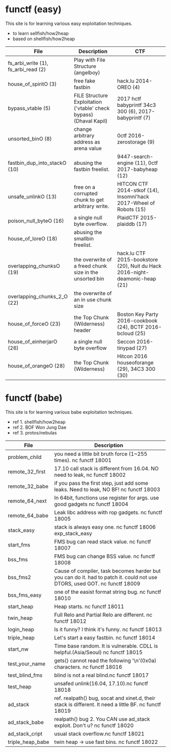 # functf (easy)

This site is for learning various easy exploitation techniques.
* to learn sellfish/how2heap
* based on shellfish/how2heap

| File | Description | CTF |
|------|-------------|-----|
| fs_arbi_write (1), fs_arbi_read (2) | Play with File Structure (angelboy) ||
| house_of_spiritO (3) | free fake fastbin | hack.lu 2014-OREO (4) |
| bypass_vtable (5) | FILE Structure Exploitation ('vtable' check bypass)	(Dhaval Kapil) | 2017 hctf babyprintf	34c3 300 (6), 2017-babyprintf (7) |
| unsorted_binO	(8) | change arbitrary address as arena value | 0ctf 2016-zerostorage (9) |
| fastbin_dup_into_stackO (10) | abusing the fastbin freelist.	| 9447-search-engine (11), 0ctf 2017-babyheap (12) |
| unsafe_unlinkO (13) |	free on a corrupted chunk to get arbitrary write. |HITCON CTF 2014-stkof (14), Insomni'hack 2017-Wheel of Robots (15) |
| poison_null_byteO (16) |	a single null byte overflow. | PlaidCTF 2015-plaiddb (17) |
| house_of_loreO (18) | abusing the smallbin freelist.	||
| overlapping_chunksO (19)	| the overwrite of a freed chunk size in the unsorted bin | hack.lu CTF 2015-bookstore (20), Nuit du Hack 2016-night-deamonic-heap (21) |
| overlapping_chunks_2_O (22) | the overwrite of an in use chunk size||
| house_of_forceO (23) |	the Top Chunk (Wilderness) header | Boston Key Party 2016-cookbook (24), BCTF 2016-bcloud (25) |
| house_of_einherjarO (26) | a single null byte overflow | Seccon 2016-tinypad (27) |
| house_of_orangeO (28)	| the Top Chunk (Wilderness) | Hitcon 2016 houseoforange (29), 34C3 300 (30) |

# functf (babe)

This site is for learning various babe exploitation techniques.
* ref 1. shellfish/how2heap
* ref 2. BOF Won Jung Dae
* ref 3. protos/nebulas

| File | Description |
|------|-------------|
| problem_child | you need a little bit bruth force (1~255 times). nc functf 18001 |
| remote_32_first	| 17.10 call stack is different from 16.04. NO need to leak, nc functf 18002 |
| remote_32_babe | if you pass the first step, just add some leaks. Need to leak, NO BF! nc functf 18003	|
| remote_64_next | In 64bit, functions use register for args. use good gadgets nc functf 18004	|
| remote_64_babe | Leak libc address with rop gadgets. nc functf 18005|
| stack_easy | stack is always easy one. nc functf 18006	exp_stack_easy
| start_fms	| FMS bug can read stack value. nc functf 18007|
| bss_fms | FMS bug can change BSS value. nc functf 18008|
| bss_fms2 | Cause of compiler, task becomes harder but you can do it. had to patch it. could not use DTORS, used GOT. nc functf 18009|
| bss_fms_easy | one of the easist format string bug. nc functf 18010|
| start_heap | Heap starts. nc functf 18011|
| twin_heap |	Full Relo and Partial Relo are different. nc functf 18012|
| login_heap | Is it funny? I think it's funny. nc functf 18013|
| triple_heap | Let's start a easy fastbin. nc functf 18014|
| start_nw |	Time base random. It is vulnerable. CDLL is helpful.(Asia/Seoul) nc functf 18015	|
| test_your_name |	gets() cannot read the following '\n'(0x0a) characters. nc functf 18016	|
| test_blind_fms |	blind is not a real blind.nc functf 18017	|
| test_heap | unsafed unlink(16.04, 17.10).nc functf 18018	|
| ad_stack |	ref. realpath() bug, socat and xinet.d, their stack is different. It need a little BF. nc functf 18019	|
| ad_stack_babe |	realpath() bug 2. You CAN use ad_stack exploit. Don't u? nc functf 18020	|
| ad_stack_cript | usual stack overflow.nc functf 18021	|
| triple_heap_babe | twin heap -> use fast bins. nc functf 18022	|
